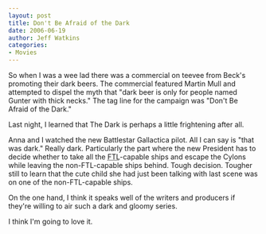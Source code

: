 ```yaml
---
layout: post
title: Don't Be Afraid of the Dark
date: 2006-06-19
author: Jeff Watkins
categories:
- Movies
---
```


So when I was a wee lad there was a commercial on teevee from Beck's promoting their dark beers. The commercial featured Martin Mull and attempted to dispel the myth that "dark beer is only for people named Gunter with thick necks." The tag line for the campaign was "Don't Be Afraid of the Dark."

Last night, I learned that The Dark is perhaps a little frightening after all.

Anna and I watched the new Battlestar Gallactica pilot. All I can say is "that was dark." Really dark. Particularly the part where the new President has to decide whether to take all the <abbr title="Faster Than Light">FTL</abbr>-capable ships and escape the Cylons while leaving the non-FTL-capable ships behind. Tough decision. Tougher still to learn that the cute child she had just been talking with last scene was on one of the non-FTL-capable ships.

On the one hand, I think it speaks well of the writers and producers if they're willing to air such a dark and gloomy series.

I think I'm going to love it.